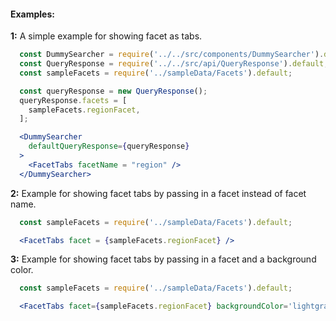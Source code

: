 #### Examples:


__1:__  A simple example for showing facet as tabs.

```jsx
  const DummySearcher = require('../../src/components/DummySearcher').default;
  const QueryResponse = require('../../src/api/QueryResponse').default;
  const sampleFacets = require('../sampleData/Facets').default;

  const queryResponse = new QueryResponse();
  queryResponse.facets = [
    sampleFacets.regionFacet,
  ];

  <DummySearcher
    defaultQueryResponse={queryResponse}
  >
    <FacetTabs facetName = "region" />
  </DummySearcher>
```

__2:__  Example for showing facet tabs by passing in a facet instead of facet name.

```jsx
  const sampleFacets = require('../sampleData/Facets').default;

  <FacetTabs facet = {sampleFacets.regionFacet} />
```

__3:__  Example for showing facet tabs by passing in a facet and a background color.

```jsx
  const sampleFacets = require('../sampleData/Facets').default;

  <FacetTabs facet={sampleFacets.regionFacet} backgroundColor='lightgray' />
```